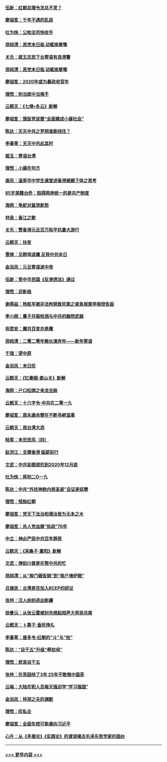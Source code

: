 #### [伍新：红朝总理令怎总不灵？](../pages/nsc993/n11770813.md?t=01070833) 
#### [廖祖笙：千年不遇的乱政](../pages/nsc993/n11770373.md?t=01070833) 
#### [吐为快：公检法司快收手](../pages/nsc993/n11770359.md?t=01070833) 
#### [郑纯清：恶党末日临 动辄挨掌嘴](../pages/nsc993/n11769912.md?t=01070833) 
#### [关乐：就王志民下台寄语有良港警](../pages/nsc993/n11769903.md?t=01070833) 
#### [郑纯清：恶党末日临 动辄挨掌嘴](../pages/nsc993/n11769356.md?t=01070833) 
#### [廖祖笙：2020年或为暴政收官年](../pages/nsc993/n11768216.md?t=01070833) 
#### [理悟：别当郎中当推手](../pages/nsc993/n11768243.md?t=01070833) 
#### [云鹤天：《七律▪冬云》新解](../pages/nsc993/n11768204.md?t=01070833) 
#### [廖祖笙：饿饭党说要“全面建成小康社会”](../pages/nsc993/n11767482.md?t=01070833) 
#### [陈达：天灭中共之罗网谁能挡住？](../pages/nsc993/n11767465.md?t=01070833) 
#### [李春草：天灭中共此其时](../pages/nsc993/n11767452.md?t=01070833) 
#### [振玉：寄语台湾](../pages/nsc993/n11767432.md?t=01070833) 
#### [理悟：小康在何方](../pages/nsc993/n11767394.md?t=01070833) 
#### [唐风：温哥华中学生课堂讲香港被踢下体之思考](../pages/nsc993/n11766848.md?t=01070833) 
#### [85岁美籍台侨：阻碍两岸统一的是共产制度](../pages/nsc993/n11765043.md?t=01070833) 
#### [海网：龟蛇对鼠哭新愁](../pages/nsc993/n11764895.md?t=01070833) 
#### [林泉：香江之歌](../pages/nsc993/n11764415.md?t=01070833) 
#### [关乐：赞香港元旦百万和平抗暴大游行](../pages/nsc993/n11764382.md?t=01070833) 
#### [云鹤天：扶贫](../pages/nsc993/n11764245.md?t=01070833) 
#### [雪绮：见群鸡退鹰  反观中共末日](../pages/nsc993/n11762112.md?t=01070833) 
#### [金浴凤：元旦寄语迷中帝](../pages/nsc993/n11761788.md?t=01070833) 
#### [伍新：贺中华民国《反渗透法》通过](../pages/nsc993/n11761994.md?t=01070833) 
#### [理悟：迎新曲](../pages/nsc993/n11761152.md?t=01070833) 
#### [谢燕益：杨胜军被非法拘禁致死案之紧急报案举报控告函](../pages/nsc993/n11756134.md?t=01070833) 
#### [李小刚：量子共振检测与中共的脑控武器](../pages/nsc993/n11754518.md?t=01070833) 
#### [祝君安：魔共百变亦是魔](../pages/nsc993/n11754469.md?t=01070833) 
#### [郑纯清：二零二零年散伙演弃年——新年寄语](../pages/nsc993/n11754195.md?t=01070833) 
#### [千瑞：望中原](../pages/nsc993/n11754159.md?t=01070833) 
#### [金浴凤：末日叹](../pages/nsc993/n11752359.md?t=01070833) 
#### [云鹤天：《忆秦娥‧娄山关》新解](../pages/nsc993/n11752348.md?t=01070833) 
#### [海网：户口松绑之来龙去脉](../pages/nsc993/n11752328.md?t=01070833) 
#### [云鹤天：十六字令‧中共在二零一九](../pages/nsc993/n11752305.md?t=01070833) 
#### [廖祖笙：周永康余孽在不断寻衅滋事](../pages/nsc993/n11751013.md?t=01070833) 
#### [云鹤天：观台湾大选](../pages/nsc993/n11751007.md?t=01070833) 
#### [陆客：末世民风（四）](../pages/nsc993/n11749203.md?t=01070833) 
#### [赵洪江：支撑香港 砥砺前行](../pages/nsc993/n11748482.md?t=01070833) 
#### [文武：中共妄图顽抗到2020年12月底](../pages/nsc993/n11748446.md?t=01070833) 
#### [吐为快：挥别二O一九](../pages/nsc993/n11748411.md?t=01070833) 
#### [陈达：中共“外扰神韵内禁圣诞”自证是妖孽](../pages/nsc993/n11748226.md?t=01070833) 
#### [理悟：怪胎红朝](../pages/nsc993/n11748206.md?t=01070833) 
#### [廖祖笙：党天下法治和德治皆为无本之木](../pages/nsc993/n11748135.md?t=01070833) 
#### [廖祖笙：杀人党血腥“执政”70年](../pages/nsc993/n11745144.md?t=01070833) 
#### [中立：神必严惩中共百年罪恶](../pages/nsc993/n11744970.md?t=01070833) 
#### [云鹤天：《采桑子‧重阳》新解](../pages/nsc993/n11744948.md?t=01070833) 
#### [文武：弹劾川普是在帮中共的忙](../pages/nsc993/n11744758.md?t=01070833) 
#### [郑纯清：从“挨门砸饭锅”到“挨户堵炉眼”](../pages/nsc993/n11744745.md?t=01070833) 
#### [吕锡民：台湾是否加入RCEP的研议](../pages/nsc993/n11744701.md?t=01070833) 
#### [张林：汉人纷纷逃出新疆](../pages/nsc993/n11743530.md?t=01070833) 
#### [徐曼沅：从张云雷被封杀想起相声大师吴兆南](../pages/nsc993/n11741816.md?t=01070833) 
#### [云鹤天：卜算子‧垂死挣扎](../pages/nsc993/n11739956.md?t=01070833) 
#### [李春草：唐多令‧红朝的“斗”与“拍”](../pages/nsc993/n11739830.md?t=01070833) 
#### [陈达：“自干五”升级“牵妨母”](../pages/nsc993/n11739724.md?t=01070833) 
#### [理悟：悲哀自干五](../pages/nsc993/n11739547.md?t=01070833) 
#### [张林：在茶园待了3年 25年不敢喝中国茶](../pages/nsc993/n11739240.md?t=01070833) 
#### [云端：大陆在职人员每天强迫学“学习强国”](../pages/nsc993/n11738735.md?t=01070833) 
#### [金浴凤：林郑之夫的渊默](../pages/nsc993/n11737735.md?t=01070833) 
#### [理悟：叹私企](../pages/nsc993/n11737715.md?t=01070833) 
#### [廖祖笙：全面失控可能袭向习近平](../pages/nsc993/n11737704.md?t=01070833) 
#### [心升：从《矛盾论》《实践论》的谬误揭去毛泽东哲学家的面纱](../pages/nsc993/n11736962.md?t=01070833) 

----
#### [ >>> 更早内容 <<< ](../indexes/nsc993-earlier.md)

